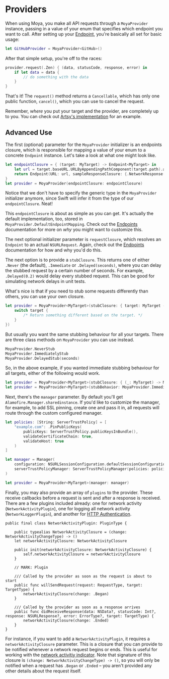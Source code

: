 Providers
=========

When using Moya, you make all API requests through a `MoyaProvider` instance, 
passing in a value of your enum that specifies which endpoint you want to call. 
After setting up your [Endpoint](Endpoints.md), you're basically all set for
basic usage:

```swift
let GitHubProvider = MoyaProvider<GitHub>()
```

After that simple setup, you're off to the races:

```swift
provider.request(.Zen) { (data, statusCode, response, error) in
    if let data = data {
        // do something with the data
    }
}
```

That's it! The `request()` method returns a `Cancellable`, which has
only one public function, `cancel()`, which you can use to cancel the
request. 

Remember, *where* you put your target and the provider, are completely up 
to you. You can check out [Artsy's implementation](https://github.com/artsy/eidolon/blob/master/Kiosk/App/Networking/ArtsyAPI.swift)
for an example. 

Advanced Use
------------

The first (optional) parameter for the `MoyaProvider` initializer is an 
endpoints closure, which is responsible for mapping a value of your enum to a 
concrete `Endpoint` instance. Let's take a look at what one might look like. 

```swift
let endpointClosure = { (target: MyTarget) -> Endpoint<MyTarget> in
    let url = target.baseURL.URLByAppendingPathComponent(target.path).absoluteString
    return Endpoint(URL: url, sampleResponseClosure: {.NetworkResponse(200, target.sampleData)}, method: target.method, parameters: target.parameters)
}
let provider = MoyaProvider(endpointClosure: endpointClosure)
```

Notice that we don't have to specify the generic type in the `MoyaProvider` 
initializer anymore, since Swift will infer it from the type of our
`endpointClosure`. Neat!

This `endpointClosure` is about as simple as you can get. It's actually the 
default implementation, too, stored in `MoyaProvider.DefaultEndpointMapping`. 
Check out the [Endpoints](Endpoints.md) documentation for more on _why_ you 
might want to customize this.

The next optional initializer parameter is `requestClosure`, which resolves
an `Endpoint` to an actual `NSURLRequest`. Again, check out the [Endpoints](Endpoints.md) 
documentation for how and why you'd do this. 

The next option is to provide a `stubClosure`. This returns one of either `.Never` (the 
default), `.Immediate` or `.Delayed(seconds)`, where you can delay the stubbed 
request by a certain number of seconds. For example, `.Delayed(0.2)` would delay
every stubbed request. This can be good for simulating network delays in unit tests. 

What's nice is that if you need to stub some requests differently than others,
you can use your own closure. 

```swift
let provider = MoyaProvider<MyTarget>(stubClosure: { target: MyTarget -> Moya.StubBehavior in
	switch target {
		/* Return something different based on the target. */
	}
})
```

But usually you want the same stubbing behaviour for all your targets. There are
three class methods on `MoyaProvider` you can use instead.

```swift
MoyaProvider.NeverStub
MoyaProvider.ImmediatelyStub
MoyaProvider.DelayedStub(seconds)
```

So, in the above example, if you wanted immediate stubbing behaviour for all 
targets, either of the following would work.

```swift
let provider = MoyaProvider<MyTarget>(stubClosure: { (_: MyTarget) -> Moya.StubBehavior in return .Immediate })
let provider = MoyaProvider<MyTarget>(stubBehavior: MoyaProvider.ImmediatelyStub)
```

Next, there's the `manager` parameter. By default you'll get `Alamofire.Manager.sharedinstance`.
If you'd like to customize the manager, for example, to add SSL pinning, create one and pass it in,
all requests will route through the custom configured manager.

```swift
let policies: [String: ServerTrustPolicy] = [
    "example.com": .PinPublicKeys(
        publicKeys: ServerTrustPolicy.publicKeysInBundle(),
        validateCertificateChain: true,
        validateHost: true
    )
]

let manager = Manager(
    configuration: NSURLSessionConfiguration.defaultSessionConfiguration(),
    serverTrustPolicyManager: ServerTrustPolicyManager(policies: policies)
)

let provider = MoyaProvider<MyTarget>(manager: manager)
```

Finally, you may also provide an array of `plugins` to the provider. These receive callbacks
before a request is sent and after a response is received. There are a few plugins
included already: one for network activity (`NetworkActivityPlugin`), one for logging
all network activity (`NetworkLoggerPlugin`), and another for [HTTP Authentication](Authentication.md).

```
public final class NetworkActivityPlugin: PluginType {
    
    public typealias NetworkActivityClosure = (change: NetworkActivityChangeType) -> ()
    let networkActivityClosure: NetworkActivityClosure
    
    public init(networkActivityClosure: NetworkActivityClosure) {
        self.networkActivityClosure = networkActivityClosure
    }

    // MARK: Plugin

    /// Called by the provider as soon as the request is about to start
    public func willSendRequest(request: RequestType, target: TargetType) {
        networkActivityClosure(change: .Began)
    }

    /// Called by the provider as soon as a response arrives
    public func didReceiveResponse(data: NSData?, statusCode: Int?, response: NSURLResponse?, error: ErrorType?, target: TargetType) {
        networkActivityClosure(change: .Ended)
    }
}
```

For instance, if you want to add a `NetworkActivityPlugin`, it requires a `networkActivityClosure` parameter. 
This is a closure that you can provide to be notified whenever a network request begins or
ends. This is useful for working with the [network activitiy indicator](https://github.com/thoughtbot/BOTNetworkActivityIndicator).
Note that signature of this closure is `(change: NetworkActivityChangeType) -> ()`,
so you will only be notified when a request has `.Began` or `.Ended` –
you aren't provided any other details about the request itself.
